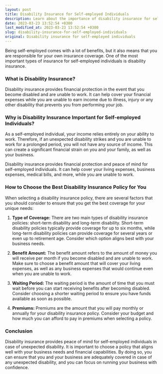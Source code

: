 ```yaml
---
layout: post
title: Disability Insurance for Self-employed Individuals
description: Learn about the importance of disability insurance for self-employed individuals and how to select the best policy for your business needs.
date: 2023-03-23 13:52:54 +0300
last_modified_at: 2023-03-23 13:52:54 +0300
slug: disability-insurance-for-self-employed-individuals
original: Disability insurance for self-employed individuals
---
```

Being self-employed comes with a lot of benefits, but it also means that you are responsible for your own insurance coverage. One of the most important types of insurance for self-employed individuals is disability insurance. 

### What is Disability Insurance?

Disability insurance provides financial protection in the event that you become disabled and are unable to work. It can help cover your financial expenses while you are unable to earn income due to illness, injury or any other disability that prevents you from performing your job.

### Why is Disability Insurance Important for Self-employed Individuals?

As a self-employed individual, your income relies entirely on your ability to work. Therefore, if an unexpected disability strikes and you are unable to work for a prolonged period, you will not have any source of income. This can create a significant financial strain on you and your family, as well as your business.

Disability insurance provides financial protection and peace of mind for self-employed individuals. It can help cover your living expenses, business expenses, medical bills, and more, while you are unable to work.

### How to Choose the Best Disability Insurance Policy for You

When selecting a disability insurance policy, there are several factors that you should consider to ensure that you get the best coverage for your unique needs:

1. **Type of Coverage:** There are two main types of disability insurance policies: short-term disability and long-term disability. Short-term disability policies typically provide coverage for up to six months, while long-term disability policies can provide coverage for several years or even up to retirement age. Consider which option aligns best with your business needs.

2. **Benefit Amount:** The benefit amount refers to the amount of money you will receive per month if you become disabled and are unable to work. Make sure to choose a benefit amount that will cover your living expenses, as well as any business expenses that would continue even when you are unable to work.

3. **Waiting Period:** The waiting period is the amount of time that you must wait before you can start receiving benefits after becoming disabled. Consider choosing a shorter waiting period to ensure you have funds available as soon as possible.

4. **Premiums:** Premiums are the amount that you will pay monthly or annually for your disability insurance policy. Consider your budget and how much you can afford to pay in premiums when selecting a policy.

### Conclusion

Disability insurance provides peace of mind for self-employed individuals in case of unexpected disability. It is important to choose a policy that aligns well with your business needs and financial capabilities. By doing so, you can ensure that you and your business are adequately covered in case of any unexpected disability, and you can focus on running your business with confidence.